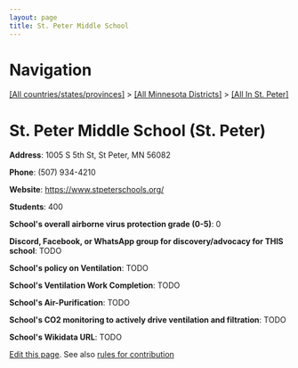 ```yaml
---
layout: page
title: St. Peter Middle School
---
```

# Navigation

[[All countries/states/provinces]](../../..) > [[All Minnesota Districts]](../..) > [[All In St. Peter]](..)

# St. Peter Middle School (St. Peter)

**Address**: 1005 S 5th St, St Peter, MN 56082

**Phone**: (507) 934-4210

**Website**: <https://www.stpeterschools.org/>

**Students**: 400

**School's overall airborne virus protection grade (0-5)**: 0

**Discord, Facebook, or WhatsApp group for discovery/advocacy for THIS school**: TODO

**School's policy on Ventilation**: TODO

**School's Ventilation Work Completion**: TODO

**School's Air-Purification**: TODO

**School's CO2 monitoring to actively drive ventilation and filtration**: TODO

**School's Wikidata URL**: TODO


[Edit this page](https://github.com/ventilate-schools/MN/edit/main/./St._Peter/St._Peter_Middle_School.md). See also [rules for contribution](../../../contribution-rules/)